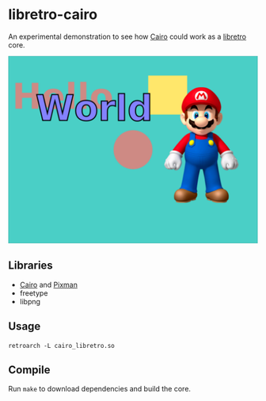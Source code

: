 # libretro-cairo

An experimental demonstration to see how [Cairo](https://www.cairographics.org) could work as a [libretro](https://www.libretro.com) core.

![Screenshot](test/screenshot.png)

## Libraries

- [Cairo](https://www.cairographics.org) and [Pixman](http://www.pixman.org)
- freetype
- libpng

## Usage

```
retroarch -L cairo_libretro.so
```

## Compile

Run `make` to download dependencies and build the core.

